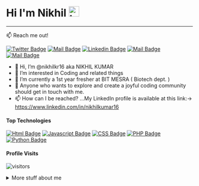 ### <h1> Hi I'm Nikhil <img src="https://user-images.githubusercontent.com/1303154/88677602-1635ba80-d120-11ea-84d8-d263ba5fc3c0.gif" width="28px" height="28px" alt="hi"> 
</h1> 
  <hr>

:mailbox: Reach me out!

[![Twitter Badge](https://img.shields.io/badge/-@nikhilkr16-1ca0f1?style=flat&labelColor=1ca0f1&logo=twitter&logoColor=white&link=https://twitter.com/Nik_kr369)](https://twitter.com/Nik_kr369)
[![Mail Badge](https://img.shields.io/badge/-Nikhil-e74c3c?style=flat&labelColor=e74c3c&logo=youtube&logoColor=white)](https://www.youtube.com/@NIKHILKUMAR-ui9lg)
[![Linkedin Badge](https://img.shields.io/badge/-Nikhil-0e76a8?style=flat&labelColor=0e76a8&logo=linkedin&logoColor=white)](https://www.linkedin.com/in/nikhilkumar16) [![Mail Badge](https://img.shields.io/badge/-@nikhil_kr16-e84393?style=flat&labelColor=e84393&logo=instagram&logoColor=white)](https://www.instagram.com/_nikhil_kr16/) 
[![Mail Badge](https://img.shields.io/badge/-nikhilkr16-c0392b?style=flat&labelColor=c0392b&logo=gmail&logoColor=white)](mailto:nikhil.kr16082002@gmail.com)

- 👋 Hi, I’m @nikhilkr16 aka NIKHIL KUMAR <br>
- 👀 I’m interested in Coding and related things <br>
- 🌱 I’m currently a 1st year fresher at BIT MESRA ( Biotech dept. )<br>
- 💞️ Anyone who wants to explore and create a joyful coding community should get in touch with me.<br>
- 📫 How can I be reached? ...My LinkedIn profile is available at this link:-> https://www.linkedin.com/in/nikhilkumar16


#### Top Technologies

<!-- TODO: Make technologies links takes you to repositories -->

[![Html Badge](https://img.shields.io/badge/-Html-61DBFB?style=for-the-badge&labelColor=black&logo=html5&logoColor=61DBFB)](#)
[![Javascript Badge](https://img.shields.io/badge/-Javascript-F0DB4F?style=for-the-badge&labelColor=black&logo=javascript&logoColor=F0DB4F)](#) 
[![CSS Badge](https://img.shields.io/badge/-CSS-007acc?style=for-the-badge&labelColor=black&logo=css3&logoColor=007acc)](#) 
[![PHP Badge](https://img.shields.io/badge/-PHP-e535ab?style=for-the-badge&labelColor=black&logo=php&logoColor=e535ab)](#)
[![Python Badge](https://img.shields.io/badge/-python-e535ab?style=for-the-badge&labelColor=black&logo=python&logoColor=7734eb)](#)





#### Profile Visits 
![visitors](https://visitor-badge.glitch.me/badge?page_id=nikhilkr16.nikhilkr16&left_color=green&right_color=red)


<details>
<summary>
  More stuff about me
</summary>

<br >


#### Bizness
- :paperclip: [My Resume/CV](https://github.com/nikhilkr16/nikhilkr16/blob/main/NIKHIL.pdf)
- :email: nikhil.kr16082002@gmail.com



#### Github Stats

![Nikhil's github stats](https://github-readme-stats.vercel.app/api?username=nikhilkr16&count_private=true&theme=tokyonight&hide=contribs,prs)

  
  </details>
